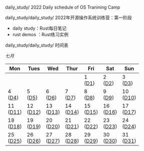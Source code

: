 daily_study/ 2022 Daily schedule of OS Tranining Camp

daily_study/daily_study/ 2022年开源操作系统训练营：第一阶段

- daily study：Rust每日笔记
- rust demos ：Rust练习实例

daily_study/daily_study/ 时间表

*七月*

| Mon               | Tues              | Wed                          | Thur                         | Fri                          | Sat               | Sun               |
| ----------------- | ----------------- | ---------------------------- | ---------------------------- | ---------------------------- | ----------------- | ----------------- |
|                   |                   |                   |                   | 1 <br> ([D1](/daily_study/day-1-202271)) | 2 <br> ([D2](daily_study/day-2-202272)) | 3 <br> ([D3](daily_study/day-3-202273)) | 
|4 <br> ([D4](daily_study/day-4-202274)) | 5 <br> ([D5](daily_study/day-5-202275)) | 6 <br> ([D6](daily_study/day-6-202276)) | 7 <br> ([D7](daily_study/day-7-202277)) | 8 <br> ([D8](daily_study/day-8-202278))       | 9 <br> ([D9](daily_study/day-9-202279))            | 10 <br> ([D10](daily_study/day-10-2022710))         | 
|11  <br>  ([D11](daily_study/day-11-2022711))             | 12      <br>    ([D12](daily_study/day-12-2022712))       | 13    <br>    ([D13](daily_study/day-13-2022713))             | 14         <br>    ([D14](daily_study/day-14-2022711))        | 15        <br>    ([D15](daily_study/day-15-2022715))                    | 16    <br>     ([D16](daily_study/day-16-2022716))                       | 17    <br>      ([D17](daily_study/day-17-2022717))                       |
|18    <br>    ([D18](daily_study/day-18-2022718))            | 19   <br>     ([D19](daily_study/day-19-2022719))            | 20   <br>    ([D20](daily_study/day-20-2022720))            | 21       <br>    ([D21](daily_study/day-21-2022721))         | 22     <br>    ([D22](daily_study/day-22-2022722))                         | 23     <br>    ([D23](daily_study/day-23-2022723))                         | 24    <br>    ([D24](daily_study/day-24-2022724))                        | 
|25      <br>    ([D25](daily_study/day-25-2022725))             | 26         <br>    ([D26](daily_study/day-26-2022726))           | 27         <br>    ([D27](daily_study/day-27-2022727))           | 28       <br>    ([D28](daily_study/day-28-2022728))           | 29         <br>    ([D29](daily_study/day-29-2022729))                    | 30        <br>    ([D30](daily_study/day-30-2022730))                     | 31     <br>    ([D31](daily_study/day-31-2022731))                           |
